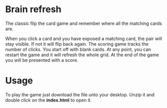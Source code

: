 # Brain refresh
The classic flip the card game and remember where all the matching cards are.

When you click a card and you have exposed a matching card, the pair will stay visible. If not it will flip back again. The scoring game tracks the number of clicks.  You start off with blank cards. At any point, you can restart the game and it will refresh the whole grid. At the end of the game you will be presented with a score.

# Usage
To play the game just download the file unto your desktop. Unzip it and double click on the **index.html** to open it.
